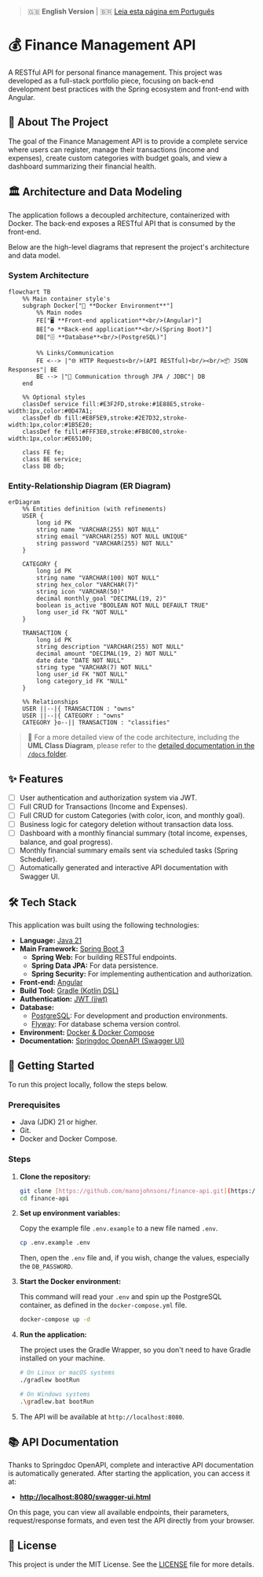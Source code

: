 > 🇬🇧 **English Version** | 🇧🇷 [Leia esta página em Português](README.md)

# 💰 Finance Management API

A RESTful API for personal finance management. This project was developed as a full-stack portfolio piece, focusing on back-end development best practices with the Spring ecosystem and front-end with Angular.

## 📖 About The Project

The goal of the Finance Management API is to provide a complete service where users can register, manage their transactions (income and expenses), create custom categories with budget goals, and view a dashboard summarizing their financial health.

## 🏛️ Architecture and Data Modeling

The application follows a decoupled architecture, containerized with Docker. The back-end exposes a RESTful API that is consumed by the front-end.

Below are the high-level diagrams that represent the project's architecture and data model.

### System Architecture

```mermaid
flowchart TB
    %% Main container style's
    subgraph Docker["🧱 **Docker Environment**"]
        %% Main nodes
        FE["🖥️ **Front-end application**<br/>(Angular)"]
        BE["⚙️ **Back-end application**<br/>(Spring Boot)"]
        DB["🗄️ **Database**<br/>(PostgreSQL)"]

        %% Links/Communication
        FE <--> |"🌐 HTTP Requests<br/>(API RESTful)<br/><br/>📦 JSON Responses"| BE
        BE --> |"🔗 Communication through JPA / JDBC"| DB
    end

    %% Optional styles
    classDef service fill:#E3F2FD,stroke:#1E88E5,stroke-width:1px,color:#0D47A1;
    classDef db fill:#E8F5E9,stroke:#2E7D32,stroke-width:1px,color:#1B5E20;
    classDef fe fill:#FFF3E0,stroke:#FB8C00,stroke-width:1px,color:#E65100;

    class FE fe;
    class BE service;
    class DB db;
```

### Entity-Relationship Diagram (ER Diagram)

```mermaid
erDiagram
    %% Entities definition (with refinements)
    USER {
        long id PK
        string name "VARCHAR(255) NOT NULL"
        string email "VARCHAR(255) NOT NULL UNIQUE"
        string password "VARCHAR(255) NOT NULL"
    }

    CATEGORY {
        long id PK
        string name "VARCHAR(100) NOT NULL"
        string hex_color "VARCHAR(7)"
        string icon "VARCHAR(50)"
        decimal monthly_goal "DECIMAL(19, 2)"
        boolean is_active "BOOLEAN NOT NULL DEFAULT TRUE"
        long user_id FK "NOT NULL"
    }

    TRANSACTION {
        long id PK
        string description "VARCHAR(255) NOT NULL"
        decimal amount "DECIMAL(19, 2) NOT NULL"
        date date "DATE NOT NULL"
        string type "VARCHAR(7) NOT NULL"
        long user_id FK "NOT NULL"
        long category_id FK "NULL"
    }

    %% Relationships
    USER ||--|{ TRANSACTION : "owns"
    USER ||--|{ CATEGORY : "owns"
    CATEGORY }o--|| TRANSACTION : "classifies"
```

> 📖 For a more detailed view of the code architecture, including the **UML Class Diagram**, please refer to the [detailed documentation in the `/docs` folder](docs/).

## ✨ Features

- [ ] User authentication and authorization system via JWT.
- [ ] Full CRUD for Transactions (Income and Expenses).
- [ ] Full CRUD for custom Categories (with color, icon, and monthly goal).
- [ ] Business logic for category deletion without transaction data loss.
- [ ] Dashboard with a monthly financial summary (total income, expenses, balance, and goal progress).
- [ ] Monthly financial summary emails sent via scheduled tasks (Spring Scheduler).
- [ ] Automatically generated and interactive API documentation with Swagger UI.

## 🛠️ Tech Stack

This application was built using the following technologies:

- **Language:** [Java 21](https://www.oracle.com/java/)
- **Main Framework:** [Spring Boot 3](https://spring.io/projects/spring-boot)
  - **Spring Web:** For building RESTful endpoints.
  - **Spring Data JPA:** For data persistence.
  - **Spring Security:** For implementing authentication and authorization.
- **Front-end:** [Angular](https://angular.io/)
- **Build Tool:** [Gradle (Kotlin DSL)](https://gradle.org/)
- **Authentication:** [JWT (jjwt)](https://github.com/jwtk/jjwt)
- **Database:**
  - [PostgreSQL](https://www.postgresql.org/): For development and production environments.
  - [Flyway](https://flywaydb.org/): For database schema version control.
- **Environment:** [Docker & Docker Compose](https://www.docker.com/)
- **Documentation:** [Springdoc OpenAPI (Swagger UI)](https://springdoc.org/)

## 🚀 Getting Started

To run this project locally, follow the steps below.

### Prerequisites

- Java (JDK) 21 or higher.
- Git.
- Docker and Docker Compose.

### Steps

1. **Clone the repository:**

    ```bash
    git clone [https://github.com/manojohnsons/finance-api.git](https://github.com/manojohnsons/finance-api.git)
    cd finance-api
    ```

2. **Set up environment variables:**  

    Copy the example file `.env.example` to a new file named `.env`.

    ```bash
    cp .env.example .env
    ```

    Then, open the `.env` file and, if you wish, change the values, especially the `DB_PASSWORD`.

3. **Start the Docker environment:**  

    This command will read your `.env` and spin up the PostgreSQL container, as defined in the `docker-compose.yml` file.

    ```bash
    docker-compose up -d
    ```

4. **Run the application:**  

    The project uses the Gradle Wrapper, so you don't need to have Gradle installed on your machine.

    ```bash
    # On Linux or macOS systems
    ./gradlew bootRun

    # On Windows systems
    .\gradlew.bat bootRun
    ```

5. The API will be available at `http://localhost:8080`.

## 📚 API Documentation

Thanks to Springdoc OpenAPI, complete and interactive API documentation is automatically generated. After starting the application, you can access it at:

- **[http://localhost:8080/swagger-ui.html](http://localhost:8080/swagger-ui.html)**

On this page, you can view all available endpoints, their parameters, request/response formats, and even test the API directly from your browser.

## 📝 License

This project is under the MIT License. See the [LICENSE](LICENSE) file for more details.
